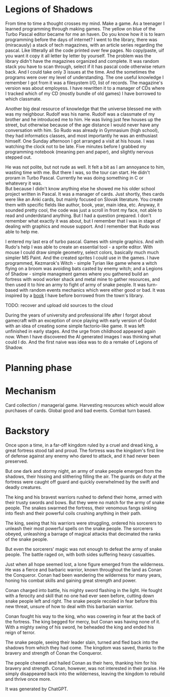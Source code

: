 # Legions of Shadows

From time to time a thought crosses my mind. Make a game. As a teenager I
learned programming through making games. The yellow on blue of the Turbo Pascal
editor became for me an haven. Do you know how it is to learn programming before
the days of internet? I went to the library, there was (miracausly) a stack of
tech magazines, with an article series regarding the pascal. Like litterally all
the code printed over few pages. No copy/paste, uif you want it copy it all
letter by letter by yourself. The problem was the library didn't have the
magazines organized and complete. It was random stack you have to scan through,
select if it has pascal code otherwise return back. And I could take only 3
issues at the time. And the sometimes the programs were over my level of
understanding. The one useful knowledge I remember I got from it was a
filesystem I/O, list of records. The magazine's version was about employess. I
have rewritten it to a manager of CDs where I tracked which of my CD (mostly
bundle of old games) I have borrowed to which classmate.

Another big deal resource of knowledge that the universe blessed me with was my
neighbour. Rudolf was his name. Rudolf was a classmate of my brother and he
introduced me to him. He was living just few houses up the street, but otherwise
because of the age distance I would never have any conversation with him. So
Rudo was already in Gymnasium (high school), they had informatics classes, and
most importantly he was an enthusiast himself. One Sunday afternoon I got
arranged a visit at his house. I was watching the clock not to be late. Five
minutes before I grabbed my programming notebook (meaning pen and paper), and
slightly nervous stepped out.

He was not polite, but not rude as well. It felt a bit as I am annoyance to him,
wasting time with me. But there I was, so the tour can start. He didn't proram
in Turbo Pascal. Currently he was doing something in C or whatevery it was.\
But because I didn't know anything else he showed me his older school project written
in Pascal. It was a manager of cards. Just shortly, thes cards were like an Anki
cards, but mainly focused on Slovak literature. You create them with specific fields
like author, book, year, main idea, etc. Anyway, it sounded pretty cool, the code
was just a scroll in front my face, not able to read and underdstand anything. But
I had a question prepared. I don't remember what exactly it was about, but I remember
that I was in stage of dealing with graphics and mouse support. And I remember that
Rudo was able to help me.

I entered my last era of turbo pascal. Games with simple graphics. And with
Rudo's help I was able to create an essential tool - a sprite editor. With mouse
I could draw simple geometry, select colors, basically much much simpler MS
Paint. And the created sprites I could use in the games. I have programmed,
Kezmarok's Witch - simple Tyrian like game where a witch flying on a broom was
avoiding bats casted by enemy witch; and a Legions of Shadow - simple managment
games where you gathered build an fortress with wood worker shack and metal mine
to gather resources, and then used it to hire an army to fight of army of snake
people. It was turn-based with random events mechanics which were either good or
bad. It was inspired by a
[book](https://www.goodreads.com/book/show/42388646-the-shadow-kingdom) I have
before borrowed from the town's library.

TODO: recover and upload old sources to the cloud

During the years of university and professional life after I forgot about
gamecraft with an exception of once playing with early version of Godot with an
idea of creating some simple factorio-like game. It was left unfinished in early
stages. And the urge from childhood appeared again now. When I have discovered
the AI generated images I was thinking what could I do. And the first naive was
idea was to do a remake of Legions of Shadow.

# Planning phase

# Mechanism

Card collection / managerial game. Harvesting resources which would allow purchases of cards.
Global good and bad events. Combat turn based.

# Backstory

Once upon a time, in a far-off kingdom ruled by a cruel and dread king, a great
fortress stood tall and proud. The fortress was the kingdom's first line of
defense against any enemy who dared to attack, and it had never been preserved.

But one dark and stormy night, an army of snake people emerged from the shadows,
their hissing and slithering filling the air. The guards on duty at the fortress
were caught off guard and quickly overwhelmed by the swift and deadly creatures.

The king and his bravest warriors rushed to defend their home, armed with their
trusty swords and bows. But they were no match for the army of snake people. The
snakes swarmed the fortress, their venomous fangs sinking into flesh and their
powerful coils crushing anything in their path.

The king, seeing that his warriors were struggling, ordered his sorcerers to
unleash their most powerful spells on the snake people. The sorcerers obeyed,
unleashing a barrage of magical attacks that decimated the ranks of the snake
people.

But even the sorcerers' magic was not enough to defeat the army of snake people.
The battle raged on, with both sides suffering heavy casualties.

Just when all hope seemed lost, a lone figure emerged from the wilderness. He
was a fierce and barbaric warrior, known throughout the land as Conan the
Conqueror. Conan had been wandering the wilderness for many years, honing his
combat skills and gaining great strength and power.

Conan charged into battle, his mighty sword flashing in the light. He fought
with a ferocity and skill that no one had ever seen before, cutting down snake
people left and right. The snake people recoiled in fear before this new threat,
unsure of how to deal with this barbarian warrior.

Conan fought his way to the king, who was cowering in fear at the back of the
fortress. The king begged for mercy, but Conan was having none of it. With a
mighty swing of his sword, he beheaded the king and ended his reign of terror.

The snake people, seeing their leader slain, turned and fled back into the
shadows from which they had come. The kingdom was saved, thanks to the bravery
and strength of Conan the Conqueror.

The people cheered and hailed Conan as their hero, thanking him for his bravery
and strength. Conan, however, was not interested in their praise. He simply
disappeared back into the wilderness, leaving the kingdom to rebuild and thrive
once more.

It was generated by ChatGPT.
